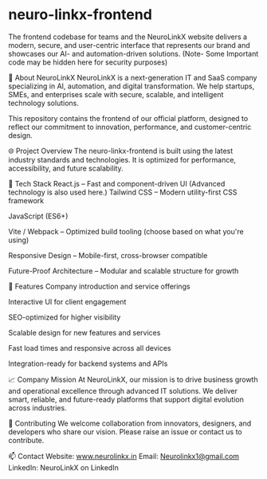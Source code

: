 # neuro-linkx-frontend
The frontend codebase for teams and the NeuroLinkX website delivers a modern, secure, and user-centric interface that represents our brand and showcases our AI- and automation-driven solutions. (Note- Some Important code may be hidden here for security purposes)

🚀 About NeuroLinkX
NeuroLinkX is a next-generation IT and SaaS company specializing in AI, automation, and digital transformation. We help startups, SMEs, and enterprises scale with secure, scalable, and intelligent technology solutions.

This repository contains the frontend of our official platform, designed to reflect our commitment to innovation, performance, and customer-centric design.

🌐 Project Overview
The neuro-linkx-frontend is built using the latest industry standards and technologies. It is optimized for performance, accessibility, and future scalability.

🔧 Tech Stack
React.js – Fast and component-driven UI
(Advanced technology is also used here.)
Tailwind CSS – Modern utility-first CSS framework

JavaScript (ES6+)

Vite / Webpack – Optimized build tooling (choose based on what you're using)

Responsive Design – Mobile-first, cross-browser compatible

Future-Proof Architecture – Modular and scalable structure for growth

🎯 Features
Company introduction and service offerings

Interactive UI for client engagement

SEO-optimized for higher visibility

Scalable design for new features and services

Fast load times and responsive across all devices

Integration-ready for backend systems and APIs

📈 Company Mission
At NeuroLinkX, our mission is to drive business growth and operational excellence through advanced IT solutions. We deliver smart, reliable, and future-ready platforms that support digital evolution across industries.

🤝 Contributing
We welcome collaboration from innovators, designers, and developers who share our vision. Please raise an issue or contact us to contribute.

📫 Contact
Website: www.neurolinkx.in
Email: Neurolinkx1@gmail.com 
LinkedIn: NeuroLinkX on LinkedIn

